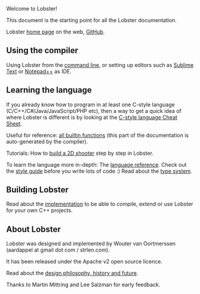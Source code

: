 Welcome to Lobster!

This document is the starting point for all the Lobster documentation.

Lobster [home page][1] on the web, [GitHub][2].

[1]: <http://strlen.com/lobster/>

[2]: <https://github.com/aardappel/lobster>

Using the compiler
------------------

Using Lobster from the [command line][3], or setting up editors such as [Sublime
Text][4] or [Notepad++][5] as IDE.

[3]: <command_line_usage.html>

[4]: <sublime_ide.html>

[5]: <notepadpp_ide.html>

Learning the language
---------------------

If you already know how to program in at least one C-style language
(C/C++/C\#/Java/JavaScript/PHP etc), then a way to get a quick idea of where
Lobster is different is by looking at the [C-style language Cheat Sheet][6].

[6]: <C_style%20language%20Cheat%20Sheet%20for%20Lobster.html>

Useful for reference: [all builtin functions][7] (this part of the documentation
is auto-generated by the compiler).

[7]: <builtin_functions_reference.html>

Tutorials: How to [build a 2D shooter][8] step by step in Lobster.

[8]: <shooter_tutorial.html>

To learn the language more in-depth: The [language reference][9]. Check out the
[style guide][10] before you write lots of code :) Read about the [type
system][11].

[9]: <language_reference.html>

[10]: <style_guide.html>

[11]: <type_checker.html>

Building Lobster
----------------

Read about the [implementation][12] to be able to compile, extend or use Lobster
for your own C++ projects.

[12]: <implementation.html>

About Lobster
-------------

Lobster was designed and implemented by Wouter van Oortmerssen (aardappel at
gmail dot com / strlen.com).

It has been released under the Apache v2 open source licence.

Read about the [design philosophy, history and future][13].

[13]: <philosophy.html>

Thanks to Martin Mittring and Lee Salzman for early feedback.
